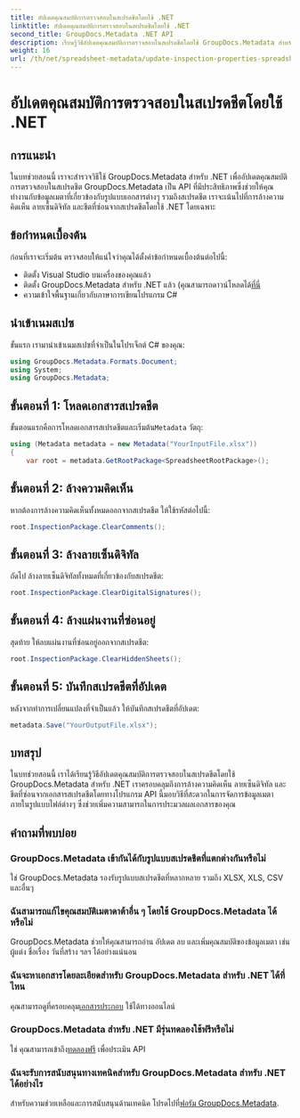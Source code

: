 ```yaml
---
title: อัปเดตคุณสมบัติการตรวจสอบในสเปรดชีตโดยใช้ .NET
linktitle: อัปเดตคุณสมบัติการตรวจสอบในสเปรดชีตโดยใช้ .NET
second_title: GroupDocs.Metadata .NET API
description: เรียนรู้วิธีอัปเดตคุณสมบัติการตรวจสอบในสเปรดชีตโดยใช้ GroupDocs.Metadata สำหรับ .NET จัดการความคิดเห็น ลายเซ็น และแผ่นงานที่ซ่อนอยู่ได้อย่างง่ายดาย
weight: 16
url: /th/net/spreadsheet-metadata/update-inspection-properties-spreadsheets/
---
```


# อัปเดตคุณสมบัติการตรวจสอบในสเปรดชีตโดยใช้ .NET

## การแนะนำ
ในบทช่วยสอนนี้ เราจะสำรวจวิธีใช้ GroupDocs.Metadata สำหรับ .NET เพื่ออัปเดตคุณสมบัติการตรวจสอบในสเปรดชีต GroupDocs.Metadata เป็น API ที่มีประสิทธิภาพซึ่งช่วยให้คุณทำงานกับข้อมูลเมตาที่เกี่ยวข้องกับรูปแบบเอกสารต่างๆ รวมถึงสเปรดชีต เราจะเน้นไปที่การล้างความคิดเห็น ลายเซ็นดิจิทัล และชีตที่ซ่อนจากสเปรดชีตโดยใช้ .NET โดยเฉพาะ
## ข้อกำหนดเบื้องต้น
ก่อนที่เราจะเริ่มต้น ตรวจสอบให้แน่ใจว่าคุณได้ตั้งค่าข้อกำหนดเบื้องต้นต่อไปนี้:
- ติดตั้ง Visual Studio บนเครื่องของคุณแล้ว
-  ติดตั้ง GroupDocs.Metadata สำหรับ .NET แล้ว (คุณสามารถดาวน์โหลดได้[ที่นี่](https://releases.groupdocs.com/metadata/net/-)
- ความเข้าใจพื้นฐานเกี่ยวกับภาษาการเขียนโปรแกรม C#

## นำเข้าเนมสเปซ
ขั้นแรก เรามานำเข้าเนมสเปซที่จำเป็นในโปรเจ็กต์ C# ของคุณ:
```csharp
using GroupDocs.Metadata.Formats.Document;
using System;
using GroupDocs.Metadata;
```
## ขั้นตอนที่ 1: โหลดเอกสารสเปรดชีต
 ขั้นตอนแรกคือการโหลดเอกสารสเปรดชีตและเริ่มต้น`Metadata` วัตถุ:
```csharp
using (Metadata metadata = new Metadata("YourInputFile.xlsx"))
{
    var root = metadata.GetRootPackage<SpreadsheetRootPackage>();
```
## ขั้นตอนที่ 2: ล้างความคิดเห็น
หากต้องการล้างความคิดเห็นทั้งหมดออกจากสเปรดชีต ให้ใช้รหัสต่อไปนี้:
```csharp
root.InspectionPackage.ClearComments();
```
## ขั้นตอนที่ 3: ล้างลายเซ็นดิจิทัล
ถัดไป ล้างลายเซ็นดิจิทัลทั้งหมดที่เกี่ยวข้องกับสเปรดชีต:
```csharp
root.InspectionPackage.ClearDigitalSignatures();
```
## ขั้นตอนที่ 4: ล้างแผ่นงานที่ซ่อนอยู่
สุดท้าย ให้ลบแผ่นงานที่ซ่อนอยู่ออกจากสเปรดชีต:
```csharp
root.InspectionPackage.ClearHiddenSheets();
```
## ขั้นตอนที่ 5: บันทึกสเปรดชีตที่อัปเดต
หลังจากทำการเปลี่ยนแปลงที่จำเป็นแล้ว ให้บันทึกสเปรดชีตที่อัปเดต:
```csharp
metadata.Save("YourOutputFile.xlsx");
```

## บทสรุป
ในบทช่วยสอนนี้ เราได้เรียนรู้วิธีอัปเดตคุณสมบัติการตรวจสอบในสเปรดชีตโดยใช้ GroupDocs.Metadata สำหรับ .NET เราครอบคลุมถึงการล้างความคิดเห็น ลายเซ็นดิจิทัล และชีตที่ซ่อนจากเอกสารสเปรดชีตโดยทางโปรแกรม API นี้มอบวิธีที่สะดวกในการจัดการข้อมูลเมตาภายในรูปแบบไฟล์ต่างๆ ซึ่งช่วยเพิ่มความสามารถในการประมวลผลเอกสารของคุณ

## คำถามที่พบบ่อย
### GroupDocs.Metadata เข้ากันได้กับรูปแบบสเปรดชีตที่แตกต่างกันหรือไม่
ใช่ GroupDocs.Metadata รองรับรูปแบบสเปรดชีตที่หลากหลาย รวมถึง XLSX, XLS, CSV และอื่นๆ
### ฉันสามารถแก้ไขคุณสมบัติเมตาดาต้าอื่น ๆ โดยใช้ GroupDocs.Metadata ได้หรือไม่
GroupDocs.Metadata ช่วยให้คุณสามารถอ่าน อัปเดต ลบ และเพิ่มคุณสมบัติของข้อมูลเมตา เช่น ผู้แต่ง ชื่อเรื่อง วันที่สร้าง ฯลฯ ได้อย่างแน่นอน
### ฉันจะหาเอกสารโดยละเอียดสำหรับ GroupDocs.Metadata สำหรับ .NET ได้ที่ไหน
 คุณสามารถดูที่ครอบคลุม[เอกสารประกอบ](https://tutorials.groupdocs.com/metadata/net/) ใช้ได้ทางออนไลน์
### GroupDocs.Metadata สำหรับ .NET มีรุ่นทดลองใช้ฟรีหรือไม่
 ใช่ คุณสามารถเข้าถึง[ทดลองฟรี](https://releases.groupdocs.com/) เพื่อประเมิน API
### ฉันจะรับการสนับสนุนทางเทคนิคสำหรับ GroupDocs.Metadata สำหรับ .NET ได้อย่างไร
 สำหรับความช่วยเหลือและการสนับสนุนด้านเทคนิค โปรดไปที่[ฟอรัม GroupDocs.Metadata](https://forum.groupdocs.com/c/metadata/14).